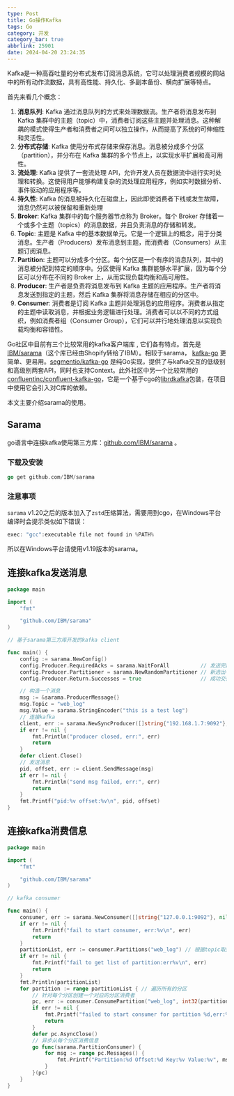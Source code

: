 ```yaml
---
type: Post
title: Go操作Kafka
tags: Go
category: 开发
category_bar: true
abbrlink: 25901
date: 2024-04-20 23:24:35
---
```


Kafka是一种高吞吐量的分布式发布订阅消息系统，它可以处理消费者规模的网站中的所有动作流数据，具有高性能、持久化、多副本备份、横向扩展等特点。

首先来看几个概念：

1. **消息队列**: Kafka 通过消息队列的方式来处理数据流。生产者将消息发布到 Kafka 集群中的主题（topic）中，消费者订阅这些主题并处理消息。这种解耦的模式使得生产者和消费者之间可以独立操作，从而提高了系统的可伸缩性和灵活性。
2. **分布式存储**: Kafka 使用分布式存储来保存消息。消息被分成多个分区（partition），并分布在 Kafka 集群的多个节点上，以实现水平扩展和高可用性。
3. **流处理**: Kafka 提供了一套流处理 API，允许开发人员在数据流中进行实时处理和转换。这使得用户能够构建复杂的流处理应用程序，例如实时数据分析、事件驱动的应用程序等。
4. **持久性**: Kafka 的消息被持久化在磁盘上，因此即使消费者下线或发生故障，消息仍然可以被保留和重新处理
5. **Broker**: Kafka 集群中的每个服务器节点称为 Broker。每个 Broker 存储着一个或多个主题（topics）的消息数据，并且负责消息的存储和转发。
6. **Topic**: 主题是 Kafka 中的基本数据单元。它是一个逻辑上的概念，用于分类消息。生产者（Producers）发布消息到主题，而消费者（Consumers）从主题订阅消息。
7. **Partition**: 主题可以分成多个分区。每个分区是一个有序的消息队列，其中的消息被分配到特定的顺序中。分区使得 Kafka 集群能够水平扩展，因为每个分区可以分布在不同的 Broker 上，从而实现负载均衡和高可用性。
8. **Producer**: 生产者是负责将消息发布到 Kafka 主题的应用程序。生产者将消息发送到指定的主题，然后 Kafka 集群将消息存储在相应的分区中。
9. **Consumer**: 消费者是订阅 Kafka 主题并处理消息的应用程序。消费者从指定的主题中读取消息，并根据业务逻辑进行处理。消费者可以以不同的方式组织，例如消费者组（Consumer Group），它们可以并行地处理消息以实现负载均衡和容错性。

Go社区中目前有三个比较常用的kafka客户端库 , 它们各有特点。首先是[IBM/sarama](https://github.com/IBM/sarama)（这个库已经由Shopify转给了IBM）。相较于sarama， [kafka-go](https://github.com/segmentio/kafka-go) 更简单、更易用。[segmentio/kafka-go](https://github.com/segmentio/kafka-go) 是纯Go实现，提供了与kafka交互的低级别和高级别两套API，同时也支持Context。此外社区中另一个比较常用的[confluentinc/confluent-kafka-go](https://github.com/confluentinc/confluent-kafka-go)，它是一个基于cgo的[librdkafka](https://github.com/edenhill/librdkafka)包装，在项目中使用它会引入对C库的依赖。

本文主要介绍sarama的使用。

## Sarama

go语言中连接kafka使用第三方库：[github.com/IBM/sarama](https://github.com/IBM/sarama) 。

### 下载及安装

```go
go get github.com/IBM/sarama
```

### 注意事项

`sarama` v1.20之后的版本加入了`zstd`压缩算法，需要用到cgo，在Windows平台编译时会提示类似如下错误：

```go
exec: "gcc":executable file not found in %PATH%
```

所以在Windows平台请使用v1.19版本的sarama。

## 连接kafka发送消息

```go
package main

import (
    "fmt"

    "github.com/IBM/sarama"
)

// 基于sarama第三方库开发的kafka client

func main() {
    config := sarama.NewConfig()
    config.Producer.RequiredAcks = sarama.WaitForAll          // 发送完数据需要leader和follow都确认
    config.Producer.Partitioner = sarama.NewRandomPartitioner // 新选出一个partition
    config.Producer.Return.Successes = true                   // 成功交付的消息将在success channel返回

    // 构造一个消息
    msg := &sarama.ProducerMessage{}
    msg.Topic = "web_log"
    msg.Value = sarama.StringEncoder("this is a test log")
    // 连接kafka
    client, err := sarama.NewSyncProducer([]string{"192.168.1.7:9092"}, config)
    if err != nil {
        fmt.Println("producer closed, err:", err)
        return
    }
    defer client.Close()
    // 发送消息
    pid, offset, err := client.SendMessage(msg)
    if err != nil {
        fmt.Println("send msg failed, err:", err)
        return
    }
    fmt.Printf("pid:%v offset:%v\n", pid, offset)
}
```

## 连接kafka消费信息

```go
package main

import (
    "fmt"

    "github.com/IBM/sarama"
)

// kafka consumer

func main() {
    consumer, err := sarama.NewConsumer([]string{"127.0.0.1:9092"}, nil)
    if err != nil {
        fmt.Printf("fail to start consumer, err:%v\n", err)
        return
    }
    partitionList, err := consumer.Partitions("web_log") // 根据topic取到所有的分区
    if err != nil {
        fmt.Printf("fail to get list of partition:err%v\n", err)
        return
    }
    fmt.Println(partitionList)
    for partition := range partitionList { // 遍历所有的分区
        // 针对每个分区创建一个对应的分区消费者
        pc, err := consumer.ConsumePartition("web_log", int32(partition), sarama.OffsetNewest)
        if err != nil {
            fmt.Printf("failed to start consumer for partition %d,err:%v\n", partition, err)
            return
        }
        defer pc.AsyncClose()
        // 异步从每个分区消费信息
        go func(sarama.PartitionConsumer) {
            for msg := range pc.Messages() {
                fmt.Printf("Partition:%d Offset:%d Key:%v Value:%v", msg.Partition, msg.Offset, msg.Key, msg.Value)
            }
        }(pc)
    }
}
```
